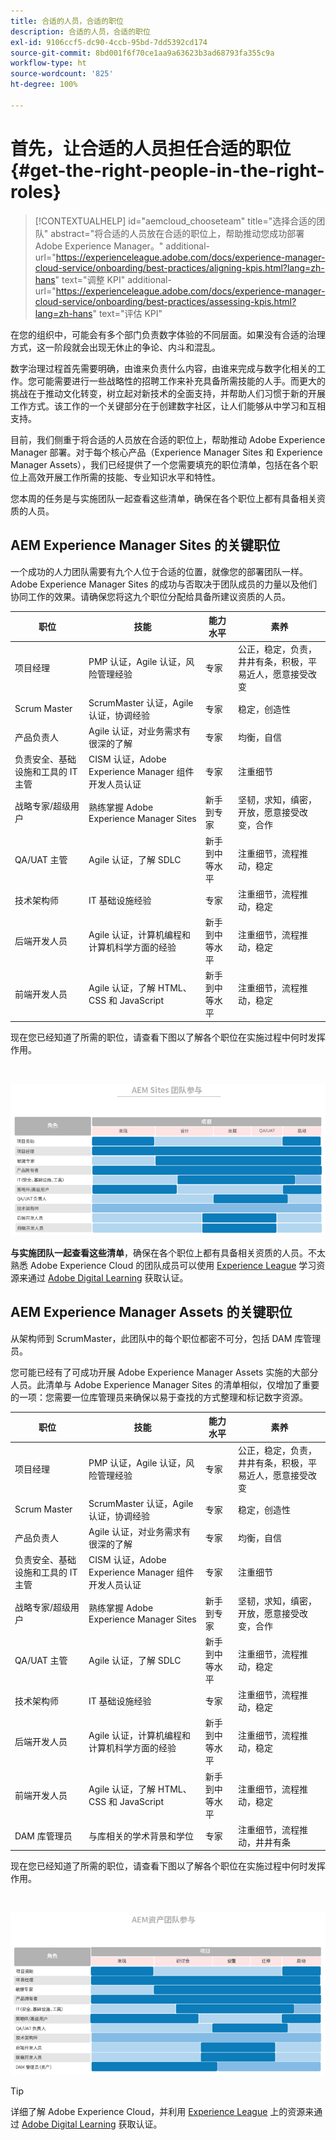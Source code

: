 ```yaml
---
title: 合适的人员，合适的职位
description: 合适的人员，合适的职位
exl-id: 9106ccf5-dc90-4ccb-95bd-7dd5392cd174
source-git-commit: 8bd001f6f70ce1aa9a63623b3ad68793fa355c9a
workflow-type: ht
source-wordcount: '825'
ht-degree: 100%

---
```


# 首先，让合适的人员担任合适的职位 {#get-the-right-people-in-the-right-roles}

>[!CONTEXTUALHELP]
>id="aemcloud_chooseteam"
>title="选择合适的团队"
>abstract="将合适的人员放在合适的职位上，帮助推动您成功部署 Adobe Experience Manager。"
>additional-url="https://experienceleague.adobe.com/docs/experience-manager-cloud-service/onboarding/best-practices/aligning-kpis.html?lang=zh-hans" text="调整 KPI"
>additional-url="https://experienceleague.adobe.com/docs/experience-manager-cloud-service/onboarding/best-practices/assessing-kpis.html?lang=zh-hans" text="评估 KPI"

在您的组织中，可能会有多个部门负责数字体验的不同层面。如果没有合适的治理方式，这一阶段就会出现无休止的争论、内斗和混乱。

数字治理过程首先需要明确，由谁来负责什么内容，由谁来完成与数字化相关的工作。您可能需要进行一些战略性的招聘工作来补充具备所需技能的人手。而更大的挑战在于推动文化转变，树立起对新技术的全面支持，并帮助人们习惯于新的开展工作方式。该工作的一个关键部分在于创建数字社区，让人们能够从中学习和互相支持。

目前，我们侧重于将合适的人员放在合适的职位上，帮助推动 Adobe Experience Manager 部署。对于每个核心产品（Experience Manager Sites 和 Experience Manager Assets），我们已经提供了一个您需要填充的职位清单，包括在各个职位上高效开展工作所需的技能、专业知识水平和特性。

您本周的任务是与实施团队一起查看这些清单，确保在各个职位上都有具备相关资质的人员。

## **AEM Experience Manager Sites 的关键职位**

一个成功的人力团队需要有九个人位于合适的位置，就像您的部署团队一样。Adobe Experience Manager Sites 的成功与否取决于团队成员的力量以及他们协同工作的效果。请确保您将这九个职位分配给具备所建议资质的人员。

| 职位 | 技能 | 能力水平 | 素养 |
|--- |--- |--- |--- |
| 项目经理 | PMP 认证，Agile 认证，风险管理经验 | 专家 | 公正，稳定，负责，井井有条，积极，平易近人，愿意接受改变 |
| Scrum Master | ScrumMaster 认证，Agile 认证，协调经验 | 专家 | 稳定，创造性 |
| 产品负责人 | Agile 认证，对业务需求有很深的了解 | 专家 | 均衡，自信 |
| 负责安全、基础设施和工具的 IT 主管 | CISM 认证，Adobe Experience Manager 组件开发人员认证 | 专家 | 注重细节 |
| 战略专家/超级用户 | 熟练掌握 Adobe Experience Manager Sites | 新手到专家 | 坚韧，求知，缜密，开放，愿意接受改变，合作 |
| QA/UAT 主管 | Agile 认证，了解 SDLC | 新手到中等水平 | 注重细节，流程推动，稳定 |
| 技术架构师 | IT 基础设施经验 | 专家 | 注重细节，流程推动，稳定 |
| 后端开发人员 | Agile 认证，计算机编程和计算机科学方面的经验 | 新手到中等水平 | 注重细节，流程推动，稳定 |
| 前端开发人员 | Agile 认证，了解 HTML、CSS 和 JavaScript | 新手到中等水平 | 注重细节，流程推动，稳定 |

现在您已经知道了所需的职位，请查看下图以了解各个职位在实施过程中何时发挥作用。

<br>

![](assets/team_involvement.png)

**与实施团队一起查看这些清单**，确保在各个职位上都有具备相关资质的人员。不太熟悉 Adobe Experience Cloud 的团队成员可以使用 [Experience League](https://experienceleague.adobe.com/#recommended/solutions/experience-manager) 学习资源来通过 [Adobe Digital Learning](https://learning.adobe.com/certification.html) 获取认证。

## **AEM Experience Manager Assets 的关键职位**

从架构师到 ScrumMaster，此团队中的每个职位都密不可分，包括 DAM 库管理员。

您可能已经有了可成功开展 Adobe Experience Manager Assets 实施的大部分人员。此清单与 Adobe Experience Manager Sites 的清单相似，仅增加了重要的一项：您需要一位库管理员来确保以易于查找的方式整理和标记数字资源。

| 职位 | 技能 | 能力水平 | 素养 |
|--- |--- |--- |--- |
| 项目经理 | PMP 认证，Agile 认证，风险管理经验 | 专家 | 公正，稳定，负责，井井有条，积极，平易近人，愿意接受改变 |
| Scrum Master | ScrumMaster 认证，Agile 认证，协调经验 | 专家 | 稳定，创造性 |
| 产品负责人 | Agile 认证，对业务需求有很深的了解 | 专家 | 均衡，自信 |
| 负责安全、基础设施和工具的 IT 主管 | CISM 认证，Adobe Experience Manager 组件开发人员认证 | 专家 | 注重细节 |
| 战略专家/超级用户 | 熟练掌握 Adobe Experience Manager Sites | 新手到专家 | 坚韧，求知，缜密，开放，愿意接受改变，合作 |
| QA/UAT 主管 | Agile 认证，了解 SDLC | 新手到中等水平 | 注重细节，流程推动，稳定 |
| 技术架构师 | IT 基础设施经验 | 专家 | 注重细节，流程推动，稳定 |
| 后端开发人员 | Agile 认证，计算机编程和计算机科学方面的经验 | 新手到中等水平 | 注重细节，流程推动，稳定 |
| 前端开发人员 | Agile 认证，了解 HTML、CSS 和 JavaScript | 新手到中等水平 | 注重细节，流程推动，稳定 |
| DAM 库管理员 | 与库相关的学术背景和学位 | 专家 | 注重细节，流程推动，井井有条 |

现在您已经知道了所需的职位，请查看下图以了解各个职位在实施过程中何时发挥作用。

<br>

![](/help/overview/assets/team_involvement2.png)

>[!TIP]
>
> 详细了解 Adobe Experience Cloud，并利用 [Experience League](https://experienceleague.adobe.com/#recommended/solutions/experience-manager) 上的资源来通过 [Adobe Digital Learning](https://learning.adobe.com/certification.html) 获取认证。
